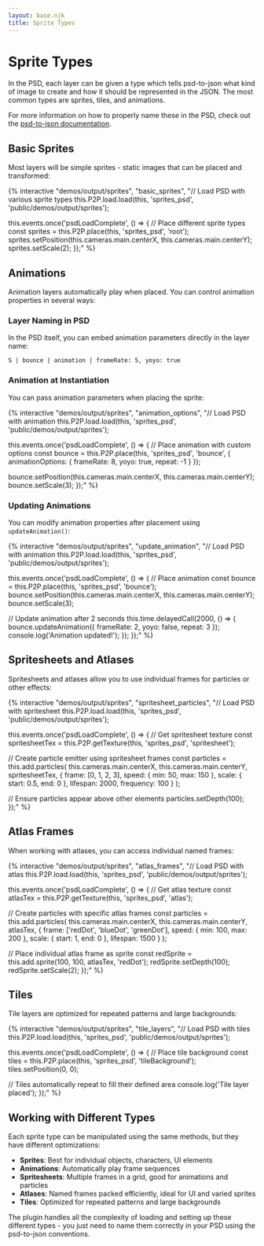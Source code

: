 ```yaml
---
layout: base.njk
title: Sprite Types
---
```


# Sprite Types

In the PSD, each layer can be given a type which tells psd-to-json what kind of image to create and how it should be represented in the JSON. The most common types are sprites, tiles, and animations.

For more information on how to properly name these in the PSD, check out the [psd-to-json documentation](https://github.com/laffan/psd-to-json).

## Basic Sprites

Most layers will be simple sprites - static images that can be placed and transformed:

{% interactive "demos/output/sprites", "basic_sprites", "// Load PSD with various sprite types
this.P2P.load.load(this, 'sprites_psd', 'public/demos/output/sprites');

this.events.once('psdLoadComplete', () => {
  // Place different sprite types
  const sprites = this.P2P.place(this, 'sprites_psd', 'root');
  sprites.setPosition(this.cameras.main.centerX, this.cameras.main.centerY);
  sprites.setScale(2);
});" %}

## Animations

Animation layers automatically play when placed. You can control animation properties in several ways:

### Layer Naming in PSD

In the PSD itself, you can embed animation parameters directly in the layer name:

```
S | bounce | animation | frameRate: 5, yoyo: true
```

### Animation at Instantiation

You can pass animation parameters when placing the sprite:

{% interactive "demos/output/sprites", "animation_options", "// Load PSD with animation
this.P2P.load.load(this, 'sprites_psd', 'public/demos/output/sprites');

this.events.once('psdLoadComplete', () => {
  // Place animation with custom options
  const bounce = this.P2P.place(this, 'sprites_psd', 'bounce', {
    animationOptions: {
      frameRate: 8,
      yoyo: true,
      repeat: -1
    }
  });
  
  bounce.setPosition(this.cameras.main.centerX, this.cameras.main.centerY);
  bounce.setScale(3);
});" %}

### Updating Animations

You can modify animation properties after placement using `updateAnimation()`:

{% interactive "demos/output/sprites", "update_animation", "// Load PSD with animation
this.P2P.load.load(this, 'sprites_psd', 'public/demos/output/sprites');

this.events.once('psdLoadComplete', () => {
  // Place animation
  const bounce = this.P2P.place(this, 'sprites_psd', 'bounce');
  bounce.setPosition(this.cameras.main.centerX, this.cameras.main.centerY);
  bounce.setScale(3);
  
  // Update animation after 2 seconds
  this.time.delayedCall(2000, () => {
    bounce.updateAnimation({
      frameRate: 2,
      yoyo: false,
      repeat: 3
    });
    console.log('Animation updated!');
  });
});" %}

## Spritesheets and Atlases

Spritesheets and atlases allow you to use individual frames for particles or other effects:

{% interactive "demos/output/sprites", "spritesheet_particles", "// Load PSD with spritesheet
this.P2P.load.load(this, 'sprites_psd', 'public/demos/output/sprites');

this.events.once('psdLoadComplete', () => {
  // Get spritesheet texture
  const spritesheetTex = this.P2P.getTexture(this, 'sprites_psd', 'spritesheet');
  
  // Create particle emitter using spritesheet frames
  const particles = this.add.particles(
    this.cameras.main.centerX, 
    this.cameras.main.centerY, 
    spritesheetTex, {
      frame: [0, 1, 2, 3],
      speed: { min: 50, max: 150 },
      scale: { start: 0.5, end: 0 },
      lifespan: 2000,
      frequency: 100
    }
  );
  
  // Ensure particles appear above other elements
  particles.setDepth(100);
});" %}

## Atlas Frames

When working with atlases, you can access individual named frames:

{% interactive "demos/output/sprites", "atlas_frames", "// Load PSD with atlas
this.P2P.load.load(this, 'sprites_psd', 'public/demos/output/sprites');

this.events.once('psdLoadComplete', () => {
  // Get atlas texture
  const atlasTex = this.P2P.getTexture(this, 'sprites_psd', 'atlas');
  
  // Create particles with specific atlas frames
  const particles = this.add.particles(
    this.cameras.main.centerX, 
    this.cameras.main.centerY, 
    atlasTex, {
      frame: ['redDot', 'blueDot', 'greenDot'],
      speed: { min: 100, max: 200 },
      scale: { start: 1, end: 0 },
      lifespan: 1500
    }
  );
  
  // Place individual atlas frame as sprite
  const redSprite = this.add.sprite(100, 100, atlasTex, 'redDot');
  redSprite.setDepth(100);
  redSprite.setScale(2);
});" %}

## Tiles

Tile layers are optimized for repeated patterns and large backgrounds:

{% interactive "demos/output/sprites", "tile_layers", "// Load PSD with tiles
this.P2P.load.load(this, 'sprites_psd', 'public/demos/output/sprites');

this.events.once('psdLoadComplete', () => {
  // Place tile background
  const tiles = this.P2P.place(this, 'sprites_psd', 'tileBackground');
  tiles.setPosition(0, 0);
  
  // Tiles automatically repeat to fill their defined area
  console.log('Tile layer placed');
});" %}

## Working with Different Types

Each sprite type can be manipulated using the same methods, but they have different optimizations:

- **Sprites**: Best for individual objects, characters, UI elements
- **Animations**: Automatically play frame sequences
- **Spritesheets**: Multiple frames in a grid, good for animations and particles
- **Atlases**: Named frames packed efficiently, ideal for UI and varied sprites
- **Tiles**: Optimized for repeated patterns and large backgrounds

The plugin handles all the complexity of loading and setting up these different types - you just need to name them correctly in your PSD using the psd-to-json conventions.